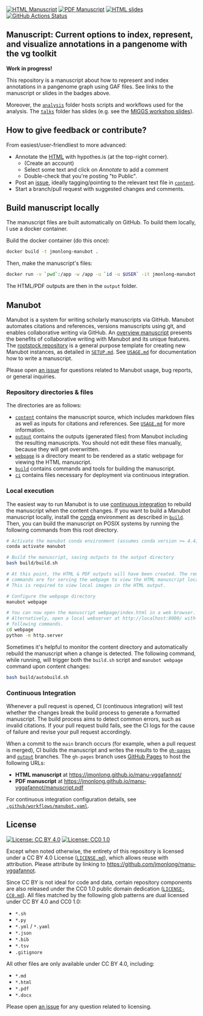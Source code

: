 [![HTML Manuscript](https://img.shields.io/badge/manuscript-HTML-blue.svg)](https://jmonlong.github.io/manu-vggafannot/)
[![PDF Manuscript](https://img.shields.io/badge/manuscript-PDF-blue.svg)](https://jmonlong.github.io/manu-vggafannot/manuscript.pdf)
[![HTML slides](https://img.shields.io/badge/slides-HTML-blue.svg)](https://jmonlong.github.io/manu-vggafannot/vggafannot-miggs24.html)
[![GitHub Actions Status](https://github.com/jmonlong/manu-vggafannot/workflows/Manubot/badge.svg)](https://github.com/jmonlong/manu-vggafannot/actions)

## Manuscript: Current options to index, represent, and visualize annotations in a pangenome with the vg toolkit

**Work in progress!**

This repository is a manuscript about how to represent and index annotations in a pangenome graph using GAF files.
See links to the manuscript or slides in the badges above.

Moreover, the [`analysis`](analysis) folder hosts scripts and workflows used for the analysis. 
The [`talks`](talks) folder has slides (e.g. see the [MIGGS workshop slides](https://jmonlong.github.io/manu-vggafannot/vggafannot-miggs24.html)).

## How to give feedback or contribute?

From easiest/user-friendliest to more advanced:

- Annotate the [HTML](https://jmonlong.github.io/manu-vggafannot/) with hypothes.is (at the top-right corner).
    - (Create an account)
    - Select some text and click on *Annotate* to add a comment
    - Double-check that you're posting "to Public".
- Post an [issue](https://github.com/jmonlong/manu-vggafannot/issues), ideally tagging/pointing to the relevant text file in [`content`](content).
- Start a branch/pull request with suggested changes and comments.

## Build manuscript locally

The manuscript files are built automatically on GitHub. 
To build them locally, I use a docker container.

Build the docker container (do this once):

```sh
docker build -t jmonlong-manubot .
```

Then, make the manuscript's files:

```sh
docker run -v `pwd`:/app -w /app -u `id -u $USER` -it jmonlong-manubot bash build/build.sh
```

The HTML/PDF outputs are then in the `output` folder.

## Manubot

<!-- usage note: do not edit this section -->

Manubot is a system for writing scholarly manuscripts via GitHub.
Manubot automates citations and references, versions manuscripts using git, and enables collaborative writing via GitHub.
An [overview manuscript](https://greenelab.github.io/meta-review/ "Open collaborative writing with Manubot") presents the benefits of collaborative writing with Manubot and its unique features.
The [rootstock repository](https://git.io/fhQH1) is a general purpose template for creating new Manubot instances, as detailed in [`SETUP.md`](SETUP.md).
See [`USAGE.md`](USAGE.md) for documentation how to write a manuscript.

Please open [an issue](https://git.io/fhQHM) for questions related to Manubot usage, bug reports, or general inquiries.

### Repository directories & files

The directories are as follows:

+ [`content`](content) contains the manuscript source, which includes markdown files as well as inputs for citations and references.
  See [`USAGE.md`](USAGE.md) for more information.
+ [`output`](output) contains the outputs (generated files) from Manubot including the resulting manuscripts.
  You should not edit these files manually, because they will get overwritten.
+ [`webpage`](webpage) is a directory meant to be rendered as a static webpage for viewing the HTML manuscript.
+ [`build`](build) contains commands and tools for building the manuscript.
+ [`ci`](ci) contains files necessary for deployment via continuous integration.

### Local execution

The easiest way to run Manubot is to use [continuous integration](#continuous-integration) to rebuild the manuscript when the content changes.
If you want to build a Manubot manuscript locally, install the [conda](https://conda.io) environment as described in [`build`](build).
Then, you can build the manuscript on POSIX systems by running the following commands from this root directory.

```sh
# Activate the manubot conda environment (assumes conda version >= 4.4)
conda activate manubot

# Build the manuscript, saving outputs to the output directory
bash build/build.sh

# At this point, the HTML & PDF outputs will have been created. The remaining
# commands are for serving the webpage to view the HTML manuscript locally.
# This is required to view local images in the HTML output.

# Configure the webpage directory
manubot webpage

# You can now open the manuscript webpage/index.html in a web browser.
# Alternatively, open a local webserver at http://localhost:8000/ with the
# following commands.
cd webpage
python -m http.server
```

Sometimes it's helpful to monitor the content directory and automatically rebuild the manuscript when a change is detected.
The following command, while running, will trigger both the `build.sh` script and `manubot webpage` command upon content changes:

```sh
bash build/autobuild.sh
```

### Continuous Integration

Whenever a pull request is opened, CI (continuous integration) will test whether the changes break the build process to generate a formatted manuscript.
The build process aims to detect common errors, such as invalid citations.
If your pull request build fails, see the CI logs for the cause of failure and revise your pull request accordingly.

When a commit to the `main` branch occurs (for example, when a pull request is merged), CI builds the manuscript and writes the results to the [`gh-pages`](https://github.com/jmonlong/manu-vggafannot/tree/gh-pages) and [`output`](https://github.com/jmonlong/manu-vggafannot/tree/output) branches.
The `gh-pages` branch uses [GitHub Pages](https://pages.github.com/) to host the following URLs:

+ **HTML manuscript** at https://jmonlong.github.io/manu-vggafannot/
+ **PDF manuscript** at https://jmonlong.github.io/manu-vggafannot/manuscript.pdf

For continuous integration configuration details, see [`.github/workflows/manubot.yaml`](.github/workflows/manubot.yaml).

## License

<!--
usage note: edit this section to change the license of your manuscript or source code changes to this repository.
We encourage users to openly license their manuscripts, which is the default as specified below.
-->

[![License: CC BY 4.0](https://img.shields.io/badge/License%20All-CC%20BY%204.0-lightgrey.svg)](http://creativecommons.org/licenses/by/4.0/)
[![License: CC0 1.0](https://img.shields.io/badge/License%20Parts-CC0%201.0-lightgrey.svg)](https://creativecommons.org/publicdomain/zero/1.0/)

Except when noted otherwise, the entirety of this repository is licensed under a CC BY 4.0 License ([`LICENSE.md`](LICENSE.md)), which allows reuse with attribution.
Please attribute by linking to https://github.com/jmonlong/manu-vggafannot.

Since CC BY is not ideal for code and data, certain repository components are also released under the CC0 1.0 public domain dedication ([`LICENSE-CC0.md`](LICENSE-CC0.md)).
All files matched by the following glob patterns are dual licensed under CC BY 4.0 and CC0 1.0:

+ `*.sh`
+ `*.py`
+ `*.yml` / `*.yaml`
+ `*.json`
+ `*.bib`
+ `*.tsv`
+ `.gitignore`

All other files are only available under CC BY 4.0, including:

+ `*.md`
+ `*.html`
+ `*.pdf`
+ `*.docx`

Please open [an issue](https://github.com/jmonlong/manu-vggafannot/issues) for any question related to licensing.
